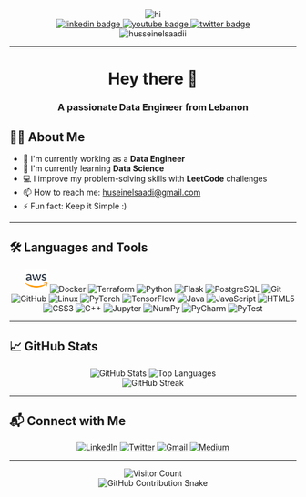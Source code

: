 <div align="center">
  <img height="150" src="https://media.giphy.com/media/M9gbBd9nbDrOTu1Mqx/giphy.gif" alt="hi" />
</div>

<div align="center">
  <a href="https://www.linkedin.com/in/husseinelsaadii" target="_blank">
    <img src="https://img.shields.io/static/v1?message=LinkedIn&logo=linkedin&label=&color=0077B5&logoColor=white&labelColor=&style=for-the-badge" height="25" alt="linkedin badge" />
  </a>
  <a href="https://www.youtube.com/" target="_blank">
    <img src="https://img.shields.io/static/v1?message=YouTube&logo=youtube&label=&color=FF0000&logoColor=white&labelColor=&style=for-the-badge" height="25" alt="youtube badge" />
  </a>
  <a href="https://twitter.com/" target="_blank">
    <img src="https://img.shields.io/static/v1?message=Twitter&logo=twitter&label=&color=1DA1F2&logoColor=white&labelColor=&style=for-the-badge" height="25" alt="twitter badge" />
  </a>
</div>

<div align="center">
  <img src="https://komarev.com/ghpvc/?username=husseinelsaadii&label=Profile%20views&color=0e75b6&style=flat" alt="husseinelsaadii" />
</div>

---

<h1 align="center">Hey there 👋</h1>

<h3 align="center">A passionate Data Engineer from Lebanon</h3>

## 👨‍💻 About Me

- 🔭 I'm currently working as a **Data Engineer**
- 🌱 I'm currently learning **Data Science**
- 💻 I improve my problem-solving skills with **LeetCode** challenges
- 📫 How to reach me: [huseinelsaadi@gmail.com](mailto:huseinelsaadi@gmail.com)
- ⚡ Fun fact: Keep it Simple :)

---

## 🛠️ Languages and Tools

<div align="center">
  <img src="https://raw.githubusercontent.com/devicons/devicon/master/icons/amazonwebservices/amazonwebservices-original-wordmark.svg" height="40" alt="AWS" title="AWS" />
  <img src="https://cdn.jsdelivr.net/gh/devicons/devicon/icons/docker/docker-plain.svg" height="40" alt="Docker" title="Docker" />
  <img src="https://cdn.jsdelivr.net/gh/devicons/devicon/icons/terraform/terraform-original.svg" height="40" alt="Terraform" title="Terraform" />
  <img src="https://cdn.jsdelivr.net/gh/devicons/devicon/icons/python/python-original.svg" height="40" alt="Python" title="Python" />
  <img src="https://cdn.jsdelivr.net/gh/devicons/devicon/icons/flask/flask-original.svg" height="40" alt="Flask" title="Flask" />
  <img src="https://cdn.jsdelivr.net/gh/devicons/devicon/icons/postgresql/postgresql-original.svg" height="40" alt="PostgreSQL" title="PostgreSQL" />
  <img src="https://cdn.jsdelivr.net/gh/devicons/devicon/icons/git/git-original.svg" height="40" alt="Git" title="Git" />
  <img src="https://cdn.jsdelivr.net/gh/devicons/devicon/icons/github/github-original.svg" height="40" alt="GitHub" title="GitHub" />
  <img src="https://cdn.jsdelivr.net/gh/devicons/devicon/icons/linux/linux-original.svg" height="40" alt="Linux" title="Linux" />
  <img src="https://cdn.jsdelivr.net/gh/devicons/devicon/icons/pytorch/pytorch-original.svg" height="40" alt="PyTorch" title="PyTorch" />
  <img src="https://cdn.jsdelivr.net/gh/devicons/devicon/icons/tensorflow/tensorflow-original.svg" height="40" alt="TensorFlow" title="TensorFlow" />
  <img src="https://cdn.jsdelivr.net/gh/devicons/devicon/icons/java/java-original.svg" height="40" alt="Java" title="Java" />
  <img src="https://cdn.jsdelivr.net/gh/devicons/devicon/icons/javascript/javascript-original.svg" height="40" alt="JavaScript" title="JavaScript" />
  <img src="https://cdn.jsdelivr.net/gh/devicons/devicon/icons/html5/html5-original.svg" height="40" alt="HTML5" title="HTML5" />
  <img src="https://cdn.jsdelivr.net/gh/devicons/devicon/icons/css3/css3-original.svg" height="40" alt="CSS3" title="CSS3" />
  <img src="https://cdn.jsdelivr.net/gh/devicons/devicon/icons/cplusplus/cplusplus-original.svg" height="40" alt="C++" title="C++" />
  <img src="https://cdn.jsdelivr.net/gh/devicons/devicon/icons/jupyter/jupyter-original.svg" height="40" alt="Jupyter" title="Jupyter" />
  <img src="https://cdn.jsdelivr.net/gh/devicons/devicon/icons/numpy/numpy-original.svg" height="40" alt="NumPy" title="NumPy" />
  <img src="https://cdn.jsdelivr.net/gh/devicons/devicon/icons/pycharm/pycharm-original.svg" height="40" alt="PyCharm" title="PyCharm" />
  <img src="https://cdn.jsdelivr.net/gh/devicons/devicon/icons/pytest/pytest-original.svg" height="40" alt="PyTest" title="PyTest" />
</div>

---

## 📈 GitHub Stats

<div align="center">
  <img src="https://github-readme-stats.vercel.app/api?username=husseinelsaadii&show_icons=true&theme=dark&hide_border=true" alt="GitHub Stats" height="180" />
  <img src="https://github-readme-stats.vercel.app/api/top-langs/?username=husseinelsaadii&layout=compact&theme=dark&hide_border=true" alt="Top Languages" height="180" />
</div>

<div align="center">
  <img src="https://streak-stats.demolab.com?user=husseinelsaadii&theme=dark&hide_border=true&date_format=j%20M%5B%20Y%5D" alt="GitHub Streak" height="220" />
</div>

---

## 📬 Connect with Me

<div align="center">
  <a href="https://www.linkedin.com/in/husseinelsaadii" target="_blank">
    <img src="https://img.shields.io/badge/LinkedIn-0077B5?style=for-the-badge&logo=linkedin&logoColor=white" alt="LinkedIn" />
  </a>
  <a href="https://twitter.com/" target="_blank">
    <img src="https://img.shields.io/badge/Twitter-1DA1F2?style=for-the-badge&logo=twitter&logoColor=white" alt="Twitter" />
  </a>
  <a href="mailto:huseinelsaadi@gmail.com" target="_blank">
    <img src="https://img.shields.io/badge/Gmail-D14836?style=for-the-badge&logo=gmail&logoColor=white" alt="Gmail" />
  </a>
  <a href="https://medium.com/" target="_blank">
    <img src="https://img.shields.io/badge/Medium-12100E?style=for-the-badge&logo=medium&logoColor=white" alt="Medium" />
  </a>
</div>

---

<div align="center">
  <img src="https://profile-counter.glitch.me/husseinelsaadii/count.svg" alt="Visitor Count" />
</div>

<!-- Snake animation -->
<div align="center">
  <picture>
    <source media="(prefers-color-scheme: dark)" srcset="https://raw.githubusercontent.com/husseinelsaadii/husseinelsaadii/output/github-contribution-grid-snake-dark.svg">
    <source media="(prefers-color-scheme: light)" srcset="https://raw.githubusercontent.com/husseinelsaadii/husseinelsaadii/output/github-contribution-grid-snake.svg">
    <img alt="GitHub Contribution Snake" src="https://raw.githubusercontent.com/husseinelsaadii/husseinelsaadii/output/github-contribution-grid-snake.svg" />
  </picture>
</div>